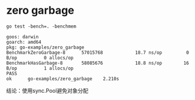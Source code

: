 # zero garbage

```shell script
go test -bench=. -benchmem

goos: darwin
goarch: amd64
pkg: go-examples/zero_garbage
BenchmarkZeroGarbage-8   	57015768	        18.7 ns/op	       0 B/op	       0 allocs/op
BenchmarkHasGarbage-8    	58085676	        18.8 ns/op	      16 B/op	       1 allocs/op
PASS
ok  	go-examples/zero_garbage	2.210s
```


结论：使用sync.Pool避免对象分配